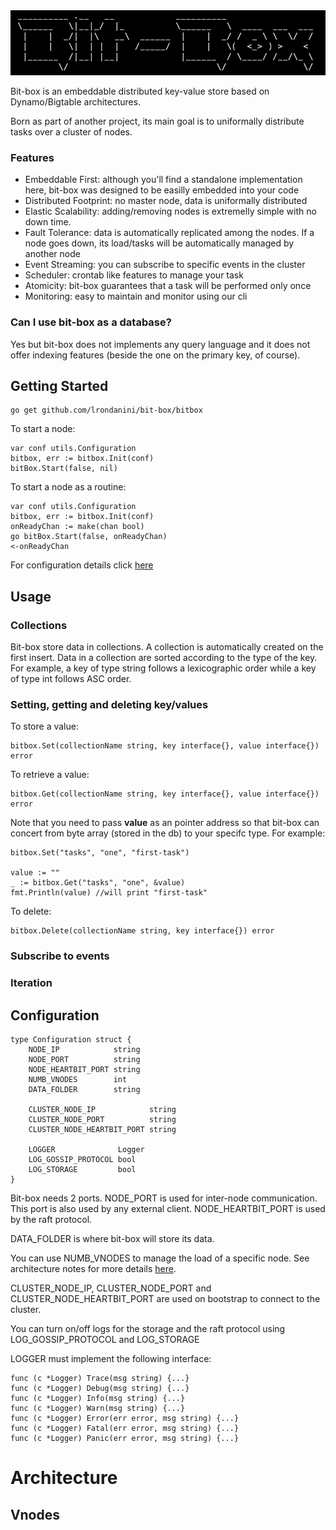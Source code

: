
<img src="graffitiLogo.png" alt="bit-box" width="600"/>


Bit-box is an embeddable distributed key-value store based on Dynamo/Bigtable architectures.

Born as part of another project, its main goal is to uniformally distribute tasks over a cluster of nodes.

### Features

- Embeddable First: although you'll find a standalone implementation here, bit-box was designed to be easilly embedded into your code   
- Distributed Footprint: no master node, data is uniformally distributed
- Elastic Scalability: adding/removing nodes is extremelly simple with no down time. 
- Fault Tolerance: data is automatically replicated among the nodes. If a node goes down, its load/tasks will be automatically managed by another node
- Event Streaming: you can subscribe to specific events in the cluster
- Scheduler: crontab like features to manage your task
- Atomicity: bit-box guarantees that a task will be performed only once 
- Monitoring: easy to maintain and monitor using our cli

### Can I use bit-box as a database?

Yes but bit-box does not implements any query language and it does not offer indexing features (beside the one on the primary key, of course). 

## Getting Started

```
go get github.com/lrondanini/bit-box/bitbox
```

To start a node:

```
var conf utils.Configuration
bitbox, err := bitbox.Init(conf)
bitBox.Start(false, nil)
```

To start a node as a routine:

```
var conf utils.Configuration
bitbox, err := bitbox.Init(conf)
onReadyChan := make(chan bool)
go bitBox.Start(false, onReadyChan)
<-onReadyChan
```

For configuration details click [here](#configuration)


## Usage

### Collections

Bit-box store data in collections. A collection is automatically created on the first insert. Data in a collection are sorted according to the type of the key. For example, a key of type string follows a lexicographic order while a
key of type int follows ASC order. 
### Setting, getting and deleting key/values

To store a value:

```
bitbox.Set(collectionName string, key interface{}, value interface{}) error
```

To retrieve a value:

```
bitbox.Get(collectionName string, key interface{}, value interface{}) error
```

Note that you need to pass **value** as an pointer address so that bit-box can concert from byte array (stored in the db) to your specifc type. For example:

```
bitbox.Set("tasks", "one", "first-task") 

value := ""
_ := bitbox.Get("tasks", "one", &value)
fmt.Println(value) //will print "first-task"
```

To delete:

```
bitbox.Delete(collectionName string, key interface{}) error
```

### Subscribe to events

### Iteration


## Configuration <a name="configuration"></a>

```
type Configuration struct {
	NODE_IP            string
	NODE_PORT          string
	NODE_HEARTBIT_PORT string
	NUMB_VNODES        int
	DATA_FOLDER        string

	CLUSTER_NODE_IP            string
	CLUSTER_NODE_PORT          string
	CLUSTER_NODE_HEARTBIT_PORT string

	LOGGER              Logger
	LOG_GOSSIP_PROTOCOL bool
	LOG_STORAGE         bool
}
```

Bit-box needs 2 ports. NODE_PORT is used for inter-node communication. This port is also used by any external client. NODE_HEARTBIT_PORT is used by the raft protocol.

DATA_FOLDER is where bit-box will store its data.

You can use NUMB_VNODES to manage the load of a specific node. See architecture notes for more details [here](#v-nodes).

CLUSTER_NODE_IP, CLUSTER_NODE_PORT and CLUSTER_NODE_HEARTBIT_PORT are used on bootstrap to connect to the cluster.

You can turn on/off logs for the storage and the raft protocol using LOG_GOSSIP_PROTOCOL and LOG_STORAGE

LOGGER must implement the following interface:

```
func (c *Logger) Trace(msg string) {...}
func (c *Logger) Debug(msg string) {...}
func (c *Logger) Info(msg string) {...}
func (c *Logger) Warn(msg string) {...}
func (c *Logger) Error(err error, msg string) {...}
func (c *Logger) Fatal(err error, msg string) {...}
func (c *Logger) Panic(err error, msg string) {...}
```

# Architecture

## <a name="v-nodes"></a> Vnodes

<!-- 
<-onReadyChan
ev := bitBox.SubscribeTo("dogs")
fmt.Println("Subscribed to dogs")
for {
  e := <-ev
  fmt.Println(e.ToString())
}
-->